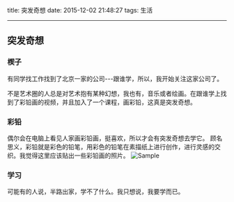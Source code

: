 title: 突发奇想
date: 2015-12-02 21:48:27
tags: 生活

---

## 突发奇想

### 楔子

有同学找工作找到了北京一家的公司---跟谁学，所以，我开始关注这家公司了。

不是艺术圈的人总是对艺术抱有某种幻想，我也有，音乐或者绘画。在跟谁学上找到了彩铅画的视频，并且加入了一个课程，画彩铅，这真是突发奇想。

### 彩铅

偶尔会在电脑上看见人家画彩铅画，挺喜欢，所以才会有突发奇想去学它。
顾名思义，彩铅就是彩色的铅笔，用彩色的铅笔在素描纸上进行创作，进行灵感的交织。我觉得这里应该贴出一些彩铅画的照片。
![Sample](/image/1.jpg)

### 学习

可能有的人说，半路出家，学不了什么。我只想说，我要学而已。
